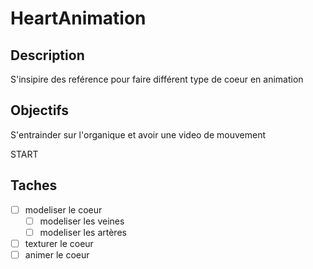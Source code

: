 # HeartAnimation 

## Description

S'insipire des reférence pour faire différent type de coeur en animation

## Objectifs

S'entrainder sur l'organique et avoir une video de mouvement

START

## Taches

- [ ] modeliser le coeur
    - [ ] modeliser les veines
    - [ ] modeliser les artères
- [ ] texturer le coeur
- [ ] animer le coeur